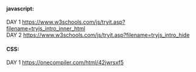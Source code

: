 #### javascript: 
  DAY 1 https://www.w3schools.com/js/tryit.asp?filename=tryjs_intro_inner_html </br>
  DAY 2 https://www.w3schools.com/js/tryit.asp?filename=tryjs_intro_hide
#### CSS: 
  DAY 1 https://onecompiler.com/html/42jwrsxf5
